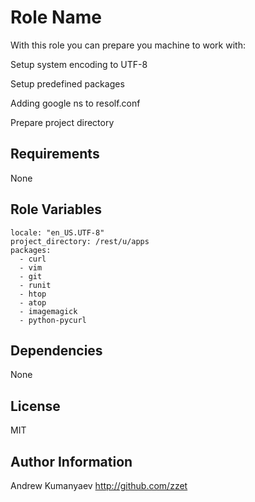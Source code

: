 Role Name
========

With this role you can prepare you machine to work with:

  Setup system encoding to UTF-8

  Setup predefined packages

  Adding google ns to resolf.conf

  Prepare project directory

Requirements
------------

None

Role Variables
--------------

    locale: "en_US.UTF-8"
    project_directory: /rest/u/apps
    packages:
      - curl
      - vim
      - git
      - runit
      - htop
      - atop
      - imagemagick
      - python-pycurl


Dependencies
------------

None

License
-------

MIT

Author Information
------------------

Andrew Kumanyaev
http://github.com/zzet
